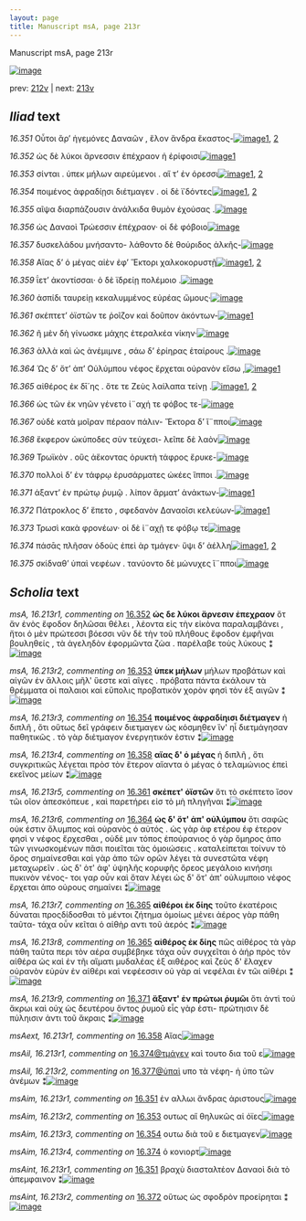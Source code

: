 ```yaml
---
layout: page
title: Manuscript msA, page 213r
---
```


Manuscript msA, page 213r

[![image](http://www.homermultitext.org/iipsrv?OBJ=IIP,1.0&FIF=/project/homer/pyramidal/deepzoom/hmt/vaimg/2017a/VA213RN_0384.tif&WID=100&CVT=JPEG)](http://www.homermultitext.org/ict2/?urn=urn:cite2:hmt:vaimg.2017a:VA213RN_0384)

prev:  [212v](../212v/) | next:  [213v](../213v/)

## *Iliad* text

*16.351* <a id="16.351"/> Οὗτοι ἂρ’ ἡγεμόνες Δαναῶν , ἕλον ἄνδρα ἕκαστος-[![image](http://www.homermultitext.org/iipsrv?OBJ=IIP,1.0&FIF=/project/homer/pyramidal/deepzoom/hmt/vaimg/2017a/VA213RN_0384.tif&RGN=0.2069,0.1943,0.4077,0.02932&WID=1000&CVT=JPEG)](http://www.homermultitext.org/ict2/?urn=urn:cite2:hmt:vaimg.2017a:VA213RN_0384@0.2069,0.1943,0.4077,0.02932)[1](#msAim_16.213r1), [2](#msAint_16.213r1)

*16.352* <a id="16.352"/> ὡς δὲ λύκοι ἄρνεσσιν ἐπέχραον ἠ ἐρίφοισι[![image](http://www.homermultitext.org/iipsrv?OBJ=IIP,1.0&FIF=/project/homer/pyramidal/deepzoom/hmt/vaimg/2017a/VA213RN_0384.tif&RGN=0.2058,0.2185,0.3747,0.02531&WID=1000&CVT=JPEG)](http://www.homermultitext.org/ict2/?urn=urn:cite2:hmt:vaimg.2017a:VA213RN_0384@0.2058,0.2185,0.3747,0.02531)[1](#msA_16.213r1)

*16.353* <a id="16.353"/> σίνται . ὑπεκ μήλων αιρεύμενοι . αἵ τ’ ἐν όρεσσι[![image](http://www.homermultitext.org/iipsrv?OBJ=IIP,1.0&FIF=/project/homer/pyramidal/deepzoom/hmt/vaimg/2017a/VA213RN_0384.tif&RGN=0.2010,0.2401,0.4046,0.02241&WID=1000&CVT=JPEG)](http://www.homermultitext.org/ict2/?urn=urn:cite2:hmt:vaimg.2017a:VA213RN_0384@0.2010,0.2401,0.4046,0.02241)[1](#msA_16.213r2), [2](#msAim_16.213r2)

*16.354* <a id="16.354"/> ποιμένος ἀφραδίῃσι διέτμαγεν . οἱ δὲ ϊ᾿δόντες[![image](http://www.homermultitext.org/iipsrv?OBJ=IIP,1.0&FIF=/project/homer/pyramidal/deepzoom/hmt/vaimg/2017a/VA213RN_0384.tif&RGN=0.2014,0.2582,0.3941,0.02337&WID=1000&CVT=JPEG)](http://www.homermultitext.org/ict2/?urn=urn:cite2:hmt:vaimg.2017a:VA213RN_0384@0.2014,0.2582,0.3941,0.02337)[1](#msA_16.213r3), [2](#msAim_16.213r3)

*16.355* <a id="16.355"/> αῖψα διαρπάζουσιν ἀνάλκιδα θυμὸν ἐχούσας .[![image](http://www.homermultitext.org/iipsrv?OBJ=IIP,1.0&FIF=/project/homer/pyramidal/deepzoom/hmt/vaimg/2017a/VA213RN_0384.tif&RGN=0.2014,0.2776,0.4007,0.02531&WID=1000&CVT=JPEG)](http://www.homermultitext.org/ict2/?urn=urn:cite2:hmt:vaimg.2017a:VA213RN_0384@0.2014,0.2776,0.4007,0.02531)

*16.356* <a id="16.356"/> ὡς Δαναοὶ Τρώεσσιν ἐπέχραον· οἱ δὲ φόβοιο[![image](http://www.homermultitext.org/iipsrv?OBJ=IIP,1.0&FIF=/project/homer/pyramidal/deepzoom/hmt/vaimg/2017a/VA213RN_0384.tif&RGN=0.1988,0.2970,0.3769,0.02531&WID=1000&CVT=JPEG)](http://www.homermultitext.org/ict2/?urn=urn:cite2:hmt:vaimg.2017a:VA213RN_0384@0.1988,0.2970,0.3769,0.02531)

*16.357* <a id="16.357"/> δυσκελάδου μνήσαντο- λάθοντο δὲ θούριδος ἀλκῆς-[![image](http://www.homermultitext.org/iipsrv?OBJ=IIP,1.0&FIF=/project/homer/pyramidal/deepzoom/hmt/vaimg/2017a/VA213RN_0384.tif&RGN=0.1984,0.3160,0.4208,0.02503&WID=1000&CVT=JPEG)](http://www.homermultitext.org/ict2/?urn=urn:cite2:hmt:vaimg.2017a:VA213RN_0384@0.1984,0.3160,0.4208,0.02503)

*16.358* <a id="16.358"/> Αἴας δ’ ὁ μέγας αἰὲν ἐφ’ Ἕκτορι χαλκοκορυστῇ[![image](http://www.homermultitext.org/iipsrv?OBJ=IIP,1.0&FIF=/project/homer/pyramidal/deepzoom/hmt/vaimg/2017a/VA213RN_0384.tif&RGN=0.2014,0.3342,0.4042,0.02794&WID=1000&CVT=JPEG)](http://www.homermultitext.org/ict2/?urn=urn:cite2:hmt:vaimg.2017a:VA213RN_0384@0.2014,0.3342,0.4042,0.02794)[1](#msA_16.213r4), [2](#msAext_16.213r1)

*16.359* <a id="16.359"/> ΐετ’ ἀκοντίσσαι· ὁ δὲ ϊδρείῃ πολέμοιο .[![image](http://www.homermultitext.org/iipsrv?OBJ=IIP,1.0&FIF=/project/homer/pyramidal/deepzoom/hmt/vaimg/2017a/VA213RN_0384.tif&RGN=0.1975,0.3539,0.3515,0.02434&WID=1000&CVT=JPEG)](http://www.homermultitext.org/ict2/?urn=urn:cite2:hmt:vaimg.2017a:VA213RN_0384@0.1975,0.3539,0.3515,0.02434)

*16.360* <a id="16.360"/> ἀσπίδι ταυρείῃ κεκαλυμμένος εὐρέας ὤμους·[![image](http://www.homermultitext.org/iipsrv?OBJ=IIP,1.0&FIF=/project/homer/pyramidal/deepzoom/hmt/vaimg/2017a/VA213RN_0384.tif&RGN=0.1969,0.3733,0.4173,0.02628&WID=1000&CVT=JPEG)](http://www.homermultitext.org/ict2/?urn=urn:cite2:hmt:vaimg.2017a:VA213RN_0384@0.1969,0.3733,0.4173,0.02628)

*16.361* <a id="16.361"/> σκέπτετ’ ὀϊστῶν τε ῥοῖζον καὶ δοῦπον ἀκόντων-[![image](http://www.homermultitext.org/iipsrv?OBJ=IIP,1.0&FIF=/project/homer/pyramidal/deepzoom/hmt/vaimg/2017a/VA213RN_0384.tif&RGN=0.1979,0.3917,0.3954,0.02628&WID=1000&CVT=JPEG)](http://www.homermultitext.org/ict2/?urn=urn:cite2:hmt:vaimg.2017a:VA213RN_0384@0.1979,0.3917,0.3954,0.02628)[1](#msA_16.213r5)

*16.362* <a id="16.362"/> ῆ μὲν δὴ γίνωσκε μάχης ἑτεραλκέα νίκην·[![image](http://www.homermultitext.org/iipsrv?OBJ=IIP,1.0&FIF=/project/homer/pyramidal/deepzoom/hmt/vaimg/2017a/VA213RN_0384.tif&RGN=0.1988,0.4120,0.3839,0.02172&WID=1000&CVT=JPEG)](http://www.homermultitext.org/ict2/?urn=urn:cite2:hmt:vaimg.2017a:VA213RN_0384@0.1988,0.4120,0.3839,0.02172)

*16.363* <a id="16.363"/> ἀλλὰ καὶ ὡς ἀνέμιμνε , σάω δ’ ἐρίηρας ἑταίρους .[![image](http://www.homermultitext.org/iipsrv?OBJ=IIP,1.0&FIF=/project/homer/pyramidal/deepzoom/hmt/vaimg/2017a/VA213RN_0384.tif&RGN=0.1944,0.4295,0.4234,0.02503&WID=1000&CVT=JPEG)](http://www.homermultitext.org/ict2/?urn=urn:cite2:hmt:vaimg.2017a:VA213RN_0384@0.1944,0.4295,0.4234,0.02503)

*16.364* <a id="16.364"/> Ὡς δ’ ὅτ’ ἀπ’ Οὐλύμπου νέφος ἔρχεται οὐρανὸν εἴσω ,[![image](http://www.homermultitext.org/iipsrv?OBJ=IIP,1.0&FIF=/project/homer/pyramidal/deepzoom/hmt/vaimg/2017a/VA213RN_0384.tif&RGN=0.1984,0.4499,0.4269,0.02393&WID=1000&CVT=JPEG)](http://www.homermultitext.org/ict2/?urn=urn:cite2:hmt:vaimg.2017a:VA213RN_0384@0.1984,0.4499,0.4269,0.02393)[1](#msA_16.213r6)

*16.365* <a id="16.365"/> αἰθέρος ἐκ δῑ´ης . ὅτε τε Ζεὺς λαίλαπα τείνῃ .[![image](http://www.homermultitext.org/iipsrv?OBJ=IIP,1.0&FIF=/project/homer/pyramidal/deepzoom/hmt/vaimg/2017a/VA213RN_0384.tif&RGN=0.1934,0.4667,0.4112,0.02725&WID=1000&CVT=JPEG)](http://www.homermultitext.org/ict2/?urn=urn:cite2:hmt:vaimg.2017a:VA213RN_0384@0.1934,0.4667,0.4112,0.02725)[1](#msA_16.213r7), [2](#msA_16.213r8)

*16.366* <a id="16.366"/> ὡς τῶν ἐκ νηῶν γένετο ἰ¨αχή τε φόβος τε-[![image](http://www.homermultitext.org/iipsrv?OBJ=IIP,1.0&FIF=/project/homer/pyramidal/deepzoom/hmt/vaimg/2017a/VA213RN_0384.tif&RGN=0.1953,0.4867,0.3690,0.02434&WID=1000&CVT=JPEG)](http://www.homermultitext.org/ict2/?urn=urn:cite2:hmt:vaimg.2017a:VA213RN_0384@0.1953,0.4867,0.3690,0.02434)

*16.367* <a id="16.367"/> οὐδὲ κατὰ μοῖραν πέραον πάλιν- Ἕκτορα δ’ ἵ¨πποι[![image](http://www.homermultitext.org/iipsrv?OBJ=IIP,1.0&FIF=/project/homer/pyramidal/deepzoom/hmt/vaimg/2017a/VA213RN_0384.tif&RGN=0.1949,0.5037,0.4151,0.02656&WID=1000&CVT=JPEG)](http://www.homermultitext.org/ict2/?urn=urn:cite2:hmt:vaimg.2017a:VA213RN_0384@0.1949,0.5037,0.4151,0.02656)

*16.368* <a id="16.368"/> ἔκφερον ὠκύποδες σὺν τεύχεσι- λεῖπε δὲ λαὸν[![image](http://www.homermultitext.org/iipsrv?OBJ=IIP,1.0&FIF=/project/homer/pyramidal/deepzoom/hmt/vaimg/2017a/VA213RN_0384.tif&RGN=0.1892,0.5245,0.4164,0.02656&WID=1000&CVT=JPEG)](http://www.homermultitext.org/ict2/?urn=urn:cite2:hmt:vaimg.2017a:VA213RN_0384@0.1892,0.5245,0.4164,0.02656)

*16.369* <a id="16.369"/> Τρωϊκὸν . οὓς ἀἕκοντας ὀρυκτὴ τάφρος ἔρυκε-[![image](http://www.homermultitext.org/iipsrv?OBJ=IIP,1.0&FIF=/project/homer/pyramidal/deepzoom/hmt/vaimg/2017a/VA213RN_0384.tif&RGN=0.1844,0.5422,0.4348,0.02891&WID=1000&CVT=JPEG)](http://www.homermultitext.org/ict2/?urn=urn:cite2:hmt:vaimg.2017a:VA213RN_0384@0.1844,0.5422,0.4348,0.02891)

*16.370* <a id="16.370"/> πολλοὶ δ’ ἐν τάφρῳ ἐρυσάρματες ὠκέες ἵπποι .[![image](http://www.homermultitext.org/iipsrv?OBJ=IIP,1.0&FIF=/project/homer/pyramidal/deepzoom/hmt/vaimg/2017a/VA213RN_0384.tif&RGN=0.1874,0.5642,0.4156,0.02462&WID=1000&CVT=JPEG)](http://www.homermultitext.org/ict2/?urn=urn:cite2:hmt:vaimg.2017a:VA213RN_0384@0.1874,0.5642,0.4156,0.02462)

*16.371* <a id="16.371"/> άξαντ’ ἐν πρώτῳ ῥυμῷ . λίπον ἅρματ’ ἀνάκτων-[![image](http://www.homermultitext.org/iipsrv?OBJ=IIP,1.0&FIF=/project/homer/pyramidal/deepzoom/hmt/vaimg/2017a/VA213RN_0384.tif&RGN=0.1910,0.5830,0.4274,0.02573&WID=1000&CVT=JPEG)](http://www.homermultitext.org/ict2/?urn=urn:cite2:hmt:vaimg.2017a:VA213RN_0384@0.1910,0.5830,0.4274,0.02573)[1](#msA_16.213r9)

*16.372* <a id="16.372"/> Πάτροκλος δ’ ἕπετο , σφεδανὸν Δαναοῖσι κελεύων-[![image](http://www.homermultitext.org/iipsrv?OBJ=IIP,1.0&FIF=/project/homer/pyramidal/deepzoom/hmt/vaimg/2017a/VA213RN_0384.tif&RGN=0.1798,0.5983,0.4377,0.02642&WID=1000&CVT=JPEG)](http://www.homermultitext.org/ict2/?urn=urn:cite2:hmt:vaimg.2017a:VA213RN_0384@0.1798,0.5983,0.4377,0.02642)[1](#msAint_16.213r2)

*16.373* <a id="16.373"/> Τρωσὶ κακὰ φρονέων· οἱ δὲ ἰ¨αχῇ τε φόβῳ τε[![image](http://www.homermultitext.org/iipsrv?OBJ=IIP,1.0&FIF=/project/homer/pyramidal/deepzoom/hmt/vaimg/2017a/VA213RN_0384.tif&RGN=0.1807,0.6192,0.4084,0.02614&WID=1000&CVT=JPEG)](http://www.homermultitext.org/ict2/?urn=urn:cite2:hmt:vaimg.2017a:VA213RN_0384@0.1807,0.6192,0.4084,0.02614)

*16.374* <a id="16.374"/> πάσᾱς πλῆσαν ὁδοὺς ἐπεὶ ὰρ τμάγεν· ὕψι δ’ ἀέλλη[![image](http://www.homermultitext.org/iipsrv?OBJ=IIP,1.0&FIF=/project/homer/pyramidal/deepzoom/hmt/vaimg/2017a/VA213RN_0384.tif&RGN=0.1789,0.6382,0.4328,0.02573&WID=1000&CVT=JPEG)](http://www.homermultitext.org/ict2/?urn=urn:cite2:hmt:vaimg.2017a:VA213RN_0384@0.1789,0.6382,0.4328,0.02573)[1](#msAil_16.213r1), [2](#msAim_16.213r4)

*16.375* <a id="16.375"/> σκίδναθ’ ὑπαὶ νεφέων . τανύοντο δὲ μώνυχες ἵ¨πποι[![image](http://www.homermultitext.org/iipsrv?OBJ=IIP,1.0&FIF=/project/homer/pyramidal/deepzoom/hmt/vaimg/2017a/VA213RN_0384.tif&RGN=0.1852,0.6562,0.4431,0.03555&WID=1000&CVT=JPEG)](http://www.homermultitext.org/ict2/?urn=urn:cite2:hmt:vaimg.2017a:VA213RN_0384@0.1852,0.6562,0.4431,0.03555)

## *Scholia* text

*msA, 16.213r1, commenting on* [16.352](#16.352)  <a id="msA_16.213r1"/> **ὡς δε λύκοι ἄρνεσιν ἐπεχραον** ὅτ ἄν ἐνὸς ἔφοδον δηλῶσαι θέλει , λἐοντα εἰς τὴν εἰκὸνα παραλαμβάνει , ἤτοι ὁ μὲν πρώτεσσι βόεσσι νῦν δὲ τὴν τοῦ πλήθους ἔφοδον ἐμφῆναι βουληθείς , τὰ ἀγεληδὸν ἐφορμῶντα ζὼα . παρέλαβε τοὺς λύκους ⁑[![image](http://www.homermultitext.org/iipsrv?OBJ=IIP,1.0&FIF=/project/homer/pyramidal/deepzoom/hmt/vaimg/2017a/VA213RN_0384.tif&RGN=0.1936,0.08174,0.6409,0.04744&WID=1000&CVT=JPEG)](http://www.homermultitext.org/ict2/?urn=urn:cite2:hmt:vaimg.2017a:VA213RN_0384@0.1936,0.08174,0.6409,0.04744)

*msA, 16.213r2, commenting on* [16.353](#16.353)  <a id="msA_16.213r2"/> **ὑπεκ μήλων** μήλων προβάτων καὶ αἰγῶν ἐν ἄλλοις μῆλ' ὕεστε καὶ αῖγες . πρόβατα πάντα ἐκάλουν τὰ θρέμματα οἱ παλαιοι καὶ εὔπολις προβατικὸν χορὸν φησὶ τὸν ἐξ αιγῶν ⁑[![image](http://www.homermultitext.org/iipsrv?OBJ=IIP,1.0&FIF=/project/homer/pyramidal/deepzoom/hmt/vaimg/2017a/VA213RN_0384.tif&RGN=0.1982,0.1130,0.6225,0.03126&WID=1000&CVT=JPEG)](http://www.homermultitext.org/ict2/?urn=urn:cite2:hmt:vaimg.2017a:VA213RN_0384@0.1982,0.1130,0.6225,0.03126)

*msA, 16.213r3, commenting on* [16.354](#16.354)  <a id="msA_16.213r3"/> **ποιμένος ἀφραδίηισι διέτμαγεν** ἡ διπλῆ , ὅτι οὕτως δεῖ γράφειν διετμαγεν ὡς κόσμηθεν ἵν' ηἶ διετμάγησαν παθητικῶς . τὸ γὰρ διἐτμαγον ἐνεργητικόν ἐστιν ⁑[![image](http://www.homermultitext.org/iipsrv?OBJ=IIP,1.0&FIF=/project/homer/pyramidal/deepzoom/hmt/vaimg/2017a/VA213RN_0384.tif&RGN=0.1999,0.1350,0.6070,0.03292&WID=1000&CVT=JPEG)](http://www.homermultitext.org/ict2/?urn=urn:cite2:hmt:vaimg.2017a:VA213RN_0384@0.1999,0.1350,0.6070,0.03292)

*msA, 16.213r4, commenting on* [16.358](#16.358)  <a id="msA_16.213r4"/> **αἴας δ' ὁ μέγας** ἡ διπλῆ , ὅτι συγκριτικῶς λέγεται πρὸσ τὸν ἕτερον αἴαντα ὁ μέγας ὁ τελαμώνιος ἐπεὶ εκεῖνος μείων ⁑[![image](http://www.homermultitext.org/iipsrv?OBJ=IIP,1.0&FIF=/project/homer/pyramidal/deepzoom/hmt/vaimg/2017a/VA213RN_0384.tif&RGN=0.6229,0.3372,0.1934,0.04315&WID=1000&CVT=JPEG)](http://www.homermultitext.org/ict2/?urn=urn:cite2:hmt:vaimg.2017a:VA213RN_0384@0.6229,0.3372,0.1934,0.04315)

*msA, 16.213r5, commenting on* [16.361](#16.361)  <a id="msA_16.213r5"/> **σκἐπετ' ὀϊστῶν** ὅτι τὸ σκέπτετο ἴσον τῶι οῖον ἀπεσκόπευε , καὶ παρετήρει εἰσ τὸ μὴ πληγῆναι ⁑[![image](http://www.homermultitext.org/iipsrv?OBJ=IIP,1.0&FIF=/project/homer/pyramidal/deepzoom/hmt/vaimg/2017a/VA213RN_0384.tif&RGN=0.6293,0.3780,0.1909,0.03734&WID=1000&CVT=JPEG)](http://www.homermultitext.org/ict2/?urn=urn:cite2:hmt:vaimg.2017a:VA213RN_0384@0.6293,0.3780,0.1909,0.03734)

*msA, 16.213r6, commenting on* [16.364](#16.364)  <a id="msA_16.213r6"/> **ὡς δ' ὅτ' ἀπ' οὐλύμπου** ὅτι σαφῶς οὐκ έστιν ὄλυμπος καὶ οὐρανὸς ὁ αὐτός . ὡς γὰρ ἀφ ετέρου ἐφ έτερον φησὶ ν νέφος ἔρχεσθαι , οὐδἐ μιν τὀπος ἐπούρανιος ὁ γὰρ ὅμηρος ἀπο τῶν γινωσκομένων πᾶσι ποιεῖται τὰς ὁμοιώσεις . καταλείπεται τοίνυν τὸ ὄρος σημαίνεσθαι καὶ γὰρ ἀπο τῶν ορῶν λέγει τὰ συνεστῶτα νέφη μεταχωρεῖν . ὡς δ' ὁτ' ἀφ' ὑψηλῆς κορυφῆς ὄρεος μεγάλοιο κινήσηι πυκινὸν νένος- τοι γαρ οὖν καὶ ὅταν λέγει ὡς δ' ὅτ' ἀπ' οὐλυμποιο νἐφος ἔρχεται ἀπο οὐρους σημαίνει ⁑[![image](http://www.homermultitext.org/iipsrv?OBJ=IIP,1.0&FIF=/project/homer/pyramidal/deepzoom/hmt/vaimg/2017a/VA213RN_0384.tif&RGN=0.6220,0.4108,0.1984,0.1683&WID=1000&CVT=JPEG)](http://www.homermultitext.org/ict2/?urn=urn:cite2:hmt:vaimg.2017a:VA213RN_0384@0.6220,0.4108,0.1984,0.1683)

*msA, 16.213r7, commenting on* [16.365](#16.365)  <a id="msA_16.213r7"/> **αἰθέροι ἐκ δίης** τοῦτο ἑκατέροις δύναται προςδίδοσθαι τὸ μέντοι ζήτημα ὁμοίως μἐνει ἀέρος γὰρ πάθη ταῦτα- τάχα οὖν κεῖται ὁ αἰθὴρ αντι τοῦ ἀερός ⁑[![image](http://www.homermultitext.org/iipsrv?OBJ=IIP,1.0&FIF=/project/homer/pyramidal/deepzoom/hmt/vaimg/2017a/VA213RN_0384.tif&RGN=0.6339,0.5667,0.2010,0.05906&WID=1000&CVT=JPEG)](http://www.homermultitext.org/ict2/?urn=urn:cite2:hmt:vaimg.2017a:VA213RN_0384@0.6339,0.5667,0.2010,0.05906)

*msA, 16.213r8, commenting on* [16.365](#16.365)  <a id="msA_16.213r8"/> **αἰθέρος ἐκ δίης** πῶς αἰθέρος τὰ γὰρ πάθη ταῦτα περι τὸν αέρα συμβέβηκε τάχα οὖν συγχεῖται ὁ ἀήρ πρὸς τὸν αἰθέρα ὡς καὶ ἐν τῆι αἵματι μυδαλέας ἐξ αιθέρος καὶ ζεὺς δ' ἔλαχεν οὐρανὸν εὐρὺν ἐν αἰθέρι καὶ νεφέεσσιν οὐ γὰρ αἱ νεφέλαι ἐν τῶι αἰθέρι ⁑[![image](http://www.homermultitext.org/iipsrv?OBJ=IIP,1.0&FIF=/project/homer/pyramidal/deepzoom/hmt/vaimg/2017a/VA213RN_0384.tif&RGN=0.1828,0.6212,0.6599,0.09447&WID=1000&CVT=JPEG)](http://www.homermultitext.org/ict2/?urn=urn:cite2:hmt:vaimg.2017a:VA213RN_0384@0.1828,0.6212,0.6599,0.09447)

*msA, 16.213r9, commenting on* [16.371](#16.371)  <a id="msA_16.213r9"/> **ἄξαντ' ἐν πρώτωι ῥυμῶι** ὅτι ἀντὶ τού ἄκρωι καὶ οὐχ ὡς δευτέρου ὄντος ῥυμοῦ εἷς γὰρ ἐστι- πρώτηισιν δὲ πύληισιν ἀντι τοῦ ἄκραις ⁑[![image](http://www.homermultitext.org/iipsrv?OBJ=IIP,1.0&FIF=/project/homer/pyramidal/deepzoom/hmt/vaimg/2017a/VA213RN_0384.tif&RGN=0.1877,0.6910,0.6503,0.03956&WID=1000&CVT=JPEG)](http://www.homermultitext.org/ict2/?urn=urn:cite2:hmt:vaimg.2017a:VA213RN_0384@0.1877,0.6910,0.6503,0.03956)

*msAext, 16.213r1, commenting on* [16.358](#16.358)  <a id="msAext_16.213r1"/> Αἴας[![image](http://www.homermultitext.org/iipsrv?OBJ=IIP,1.0&FIF=/project/homer/pyramidal/deepzoom/hmt/vaimg/2017a/VA213RN_0384.tif&RGN=0.8793,0.3347,0.01824,0.05795&WID=1000&CVT=JPEG)](http://www.homermultitext.org/ict2/?urn=urn:cite2:hmt:vaimg.2017a:VA213RN_0384@0.8793,0.3347,0.01824,0.05795)

*msAil, 16.213r1, commenting on* [16.374@τμάγεν](#16.374@τμάγεν)  <a id="msAil_16.213r1"/> καὶ τουτο δια τοῦ ε[![image](http://www.homermultitext.org/iipsrv?OBJ=IIP,1.0&FIF=/project/homer/pyramidal/deepzoom/hmt/vaimg/2017a/VA213RN_0384.tif&RGN=0.4644,0.6401,0.05085,0.009129&WID=1000&CVT=JPEG)](http://www.homermultitext.org/ict2/?urn=urn:cite2:hmt:vaimg.2017a:VA213RN_0384@0.4644,0.6401,0.05085,0.009129)

*msAil, 16.213r2, commenting on* [16.377@ὑπαὶ](#16.377@ὑπαὶ)  <a id="msAil_16.213r2"/> υπο τὰ νέφη- ἠ ὑπο τῶν ἀνέμων ⁑[![image](http://www.homermultitext.org/iipsrv?OBJ=IIP,1.0&FIF=/project/homer/pyramidal/deepzoom/hmt/vaimg/2017a/VA213RN_0384.tif&RGN=0.2878,0.6761,0.1675,0.01355&WID=1000&CVT=JPEG)](http://www.homermultitext.org/ict2/?urn=urn:cite2:hmt:vaimg.2017a:VA213RN_0384@0.2878,0.6761,0.1675,0.01355)

*msAim, 16.213r1, commenting on* [16.351](#16.351)  <a id="msAim_16.213r1"/> ἐν αλλωι ἄνδρας ἀριστους[![image](http://www.homermultitext.org/iipsrv?OBJ=IIP,1.0&FIF=/project/homer/pyramidal/deepzoom/hmt/vaimg/2017a/VA213RN_0384.tif&RGN=0.6166,0.2089,0.04919,0.01964&WID=1000&CVT=JPEG)](http://www.homermultitext.org/ict2/?urn=urn:cite2:hmt:vaimg.2017a:VA213RN_0384@0.6166,0.2089,0.04919,0.01964)

*msAim, 16.213r2, commenting on* [16.353](#16.353)  <a id="msAim_16.213r2"/> ουτως αἵ θηλυκῶς αἱ ὀϊες[![image](http://www.homermultitext.org/iipsrv?OBJ=IIP,1.0&FIF=/project/homer/pyramidal/deepzoom/hmt/vaimg/2017a/VA213RN_0384.tif&RGN=0.6094,0.2390,0.06116,0.02351&WID=1000&CVT=JPEG)](http://www.homermultitext.org/ict2/?urn=urn:cite2:hmt:vaimg.2017a:VA213RN_0384@0.6094,0.2390,0.06116,0.02351)

*msAim, 16.213r3, commenting on* [16.354](#16.354)  <a id="msAim_16.213r3"/> ουτω διὰ τοῦ ε διετμαγεν[![image](http://www.homermultitext.org/iipsrv?OBJ=IIP,1.0&FIF=/project/homer/pyramidal/deepzoom/hmt/vaimg/2017a/VA213RN_0384.tif&RGN=0.6091,0.2632,0.05730,0.01217&WID=1000&CVT=JPEG)](http://www.homermultitext.org/ict2/?urn=urn:cite2:hmt:vaimg.2017a:VA213RN_0384@0.6091,0.2632,0.05730,0.01217)

*msAim, 16.213r4, commenting on* [16.374](#16.374)  <a id="msAim_16.213r4"/> ὁ κονιορτ[![image](http://www.homermultitext.org/iipsrv?OBJ=IIP,1.0&FIF=/project/homer/pyramidal/deepzoom/hmt/vaimg/2017a/VA213RN_0384.tif&RGN=0.6116,0.6465,0.03113,0.01162&WID=1000&CVT=JPEG)](http://www.homermultitext.org/ict2/?urn=urn:cite2:hmt:vaimg.2017a:VA213RN_0384@0.6116,0.6465,0.03113,0.01162)

*msAint, 16.213r1, commenting on* [16.351](#16.351)  <a id="msAint_16.213r1"/> βραχὺ διασταλτἐον Δαναοὶ διὰ τὸ ἀπεμφαινον ⁑[![image](http://www.homermultitext.org/iipsrv?OBJ=IIP,1.0&FIF=/project/homer/pyramidal/deepzoom/hmt/vaimg/2017a/VA213RN_0384.tif&RGN=0.1424,0.2019,0.05840,0.03126&WID=1000&CVT=JPEG)](http://www.homermultitext.org/ict2/?urn=urn:cite2:hmt:vaimg.2017a:VA213RN_0384@0.1424,0.2019,0.05840,0.03126)

*msAint, 16.213r2, commenting on* [16.372](#16.372)  <a id="msAint_16.213r2"/> οὕτως ὡς σφοδρὸν προεἰρηται ⁑[![image](http://www.homermultitext.org/iipsrv?OBJ=IIP,1.0&FIF=/project/homer/pyramidal/deepzoom/hmt/vaimg/2017a/VA213RN_0384.tif&RGN=0.1177,0.6039,0.05803,0.03181&WID=1000&CVT=JPEG)](http://www.homermultitext.org/ict2/?urn=urn:cite2:hmt:vaimg.2017a:VA213RN_0384@0.1177,0.6039,0.05803,0.03181)